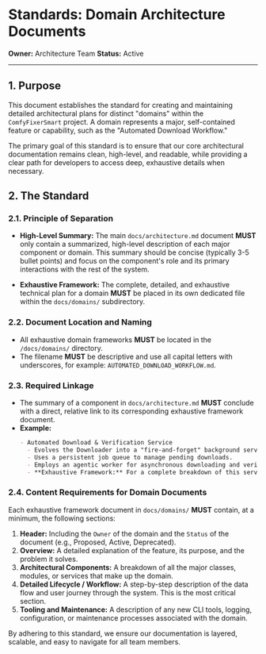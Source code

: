 # Standards: Domain Architecture Documents

**Owner:** Architecture Team
**Status:** Active

---

## 1. Purpose

This document establishes the standard for creating and maintaining detailed architectural plans for distinct "domains" within the `ComfyFixerSmart` project. A domain represents a major, self-contained feature or capability, such as the "Automated Download Workflow."

The primary goal of this standard is to ensure that our core architectural documentation remains clean, high-level, and readable, while providing a clear path for developers to access deep, exhaustive details when necessary.

## 2. The Standard

### 2.1. Principle of Separation

-   **High-Level Summary:** The main `docs/architecture.md` document **MUST** only contain a summarized, high-level description of each major component or domain. This summary should be concise (typically 3-5 bullet points) and focus on the component's role and its primary interactions with the rest of the system.

-   **Exhaustive Framework:** The complete, detailed, and exhaustive technical plan for a domain **MUST** be placed in its own dedicated file within the `docs/domains/` subdirectory.

### 2.2. Document Location and Naming

-   All exhaustive domain frameworks **MUST** be located in the `/docs/domains/` directory.
-   The filename **MUST** be descriptive and use all capital letters with underscores, for example: `AUTOMATED_DOWNLOAD_WORKFLOW.md`.

### 2.3. Required Linkage

-   The summary of a component in `docs/architecture.md` **MUST** conclude with a direct, relative link to its corresponding exhaustive framework document.
-   **Example:**
    ```markdown
    - Automated Download & Verification Service
      - Evolves the Downloader into a "fire-and-forget" background service.
      - Uses a persistent job queue to manage pending downloads.
      - Employs an agentic worker for asynchronous downloading and verification.
      - **Exhaustive Framework:** For a complete breakdown of this service, see the detailed domain document: **[Automated Download & Verification Workflow](domains/AUTOMATED_DOWNLOAD_WORKFLOW.md)**.
    ```

### 2.4. Content Requirements for Domain Documents

Each exhaustive framework document in `docs/domains/` **MUST** contain, at a minimum, the following sections:

1.  **Header:** Including the `Owner` of the domain and the `Status` of the document (e.g., Proposed, Active, Deprecated).
2.  **Overview:** A detailed explanation of the feature, its purpose, and the problem it solves.
3.  **Architectural Components:** A breakdown of all the major classes, modules, or services that make up the domain.
4.  **Detailed Lifecycle / Workflow:** A step-by-step description of the data flow and user journey through the system. This is the most critical section.
5.  **Tooling and Maintenance:** A description of any new CLI tools, logging, configuration, or maintenance processes associated with the domain.

By adhering to this standard, we ensure our documentation is layered, scalable, and easy to navigate for all team members.
